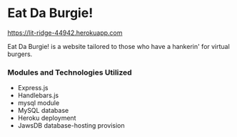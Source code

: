 # Eat Da Burgie!

https://lit-ridge-44942.herokuapp.com

Eat Da Burgie! is a website tailored to those who have a hankerin' for virtual burgers.
<br>
### Modules and Technologies Utilized

* Express.js
* Handlebars.js
* mysql module
* MySQL database
* Heroku deployment
* JawsDB database-hosting provision
